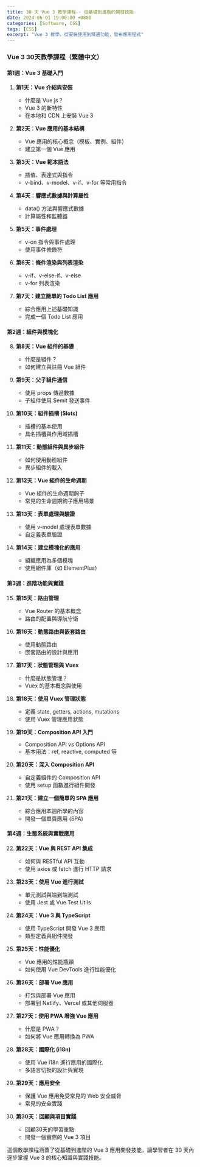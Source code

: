 ```yaml
---
title: 30 天 Vue 3 教學課程 - 從基礎到進階的開發技能
date: 2024-06-01 19:00:00 +0800
categories: [Software, CSS]
tags: [CSS] 
excerpt: "Vue 3 教學，從安裝使用到精通功能，發布應用程式"
---
```


### Vue 3 30天教學課程（繁體中文）

#### 第1週：Vue 3 基礎入門
1. **第1天：Vue 介紹與安裝**
   - 什麼是 Vue.js？
   - Vue 3 的新特性
   - 在本地和 CDN 上安裝 Vue 3

2. **第2天：Vue 應用的基本結構**
   - Vue 應用的核心概念（模板、實例、組件）
   - 建立第一個 Vue 應用

3. **第3天：Vue 範本語法**
   - 插值、表達式與指令
   - v-bind、v-model、v-if、v-for 等常用指令

4. **第4天：響應式數據與計算屬性**
   - data() 方法與響應式數據
   - 計算屬性和監聽器

5. **第5天：事件處理**
   - v-on 指令與事件處理
   - 使用事件修飾符

6. **第6天：條件渲染與列表渲染**
   - v-if、v-else-if、v-else
   - v-for 列表渲染

7. **第7天：建立簡單的 Todo List 應用**
   - 綜合應用上述基礎知識
   - 完成一個 Todo List 應用

#### 第2週：組件與模塊化
8. **第8天：Vue 組件的基礎**
   - 什麼是組件？
   - 如何建立與註冊 Vue 組件

9. **第9天：父子組件通信**
   - 使用 props 傳遞數據
   - 子組件使用 $emit 發送事件

10. **第10天：組件插槽 (Slots)**
    - 插槽的基本使用
    - 具名插槽與作用域插槽

11. **第11天：動態組件與異步組件**
    - 如何使用動態組件
    - 異步組件的載入

12. **第12天：Vue 組件的生命週期**
    - Vue 組件的生命週期鉤子
    - 常見的生命週期鉤子應用場景

13. **第13天：表單處理與驗證**
    - 使用 v-model 處理表單數據
    - 自定義表單驗證

14. **第14天：建立模塊化的應用**
    - 組織應用為多個模塊
    - 使用組件庫（如 ElementPlus）

#### 第3週：進階功能與實踐
15. **第15天：路由管理**
    - Vue Router 的基本概念
    - 路由的配置與導航守衛

16. **第16天：動態路由與嵌套路由**
    - 使用動態路由
    - 嵌套路由的設計與應用

17. **第17天：狀態管理與 Vuex**
    - 什麼是狀態管理？
    - Vuex 的基本概念與使用

18. **第18天：使用 Vuex 管理狀態**
    - 定義 state, getters, actions, mutations
    - 使用 Vuex 管理應用狀態

19. **第19天：Composition API 入門**
    - Composition API vs Options API
    - 基本用法：ref, reactive, computed 等

20. **第20天：深入 Composition API**
    - 自定義組件的 Composition API
    - 使用 setup 函數進行組件開發

21. **第21天：建立一個簡單的 SPA 應用**
    - 綜合應用本週所學的內容
    - 開發一個單頁應用 (SPA)

#### 第4週：生態系統與實戰應用
22. **第22天：Vue 與 REST API 集成**
    - 如何與 RESTful API 互動
    - 使用 axios 或 fetch 進行 HTTP 請求

23. **第23天：使用 Vue 進行測試**
    - 單元測試與端到端測試
    - 使用 Jest 或 Vue Test Utils

24. **第24天：Vue 3 與 TypeScript**
    - 使用 TypeScript 開發 Vue 3 應用
    - 類型定義與組件開發

25. **第25天：性能優化**
    - Vue 應用的性能瓶頸
    - 如何使用 Vue DevTools 進行性能優化

26. **第26天：部署 Vue 應用**
    - 打包與部署 Vue 應用
    - 部署到 Netlify、Vercel 或其他伺服器

27. **第27天：使用 PWA 增強 Vue 應用**
    - 什麼是 PWA？
    - 如何將 Vue 應用轉換為 PWA

28. **第28天：國際化 (i18n)**
    - 使用 Vue I18n 進行應用的國際化
    - 多語言切換的設計與實現

29. **第29天：應用安全**
    - 保護 Vue 應用免受常見的 Web 安全威脅
    - 常見的安全實踐

30. **第30天：回顧與項目實踐**
    - 回顧30天的學習重點
    - 開發一個實際的 Vue 3 項目

這個教學課程涵蓋了從基礎到進階的 Vue 3 應用開發技能，讓學習者在 30 天內逐步掌握 Vue 3 的核心知識與實踐技能。
